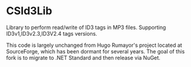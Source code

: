 
# CSId3Lib
Library to perform read/write of ID3 tags in MP3 files. Supporting ID3v1,ID3v2.3,ID3V2.4 tags versions.

This code is largely unchanged from Hugo Rumayor's project located at SourceForge, which has been dormant for several years. The goal of this fork is to migrate to .NET Standard and then release via NuGet.
